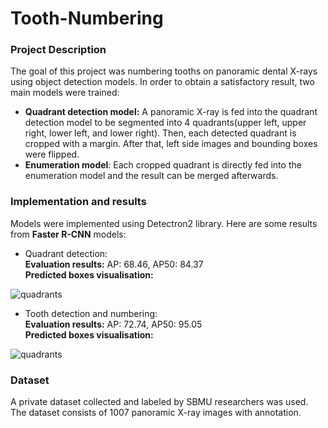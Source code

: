 # Tooth-Numbering

### Project Description
The goal of this project was numbering tooths on panoramic dental X-rays using object detection models. In order to obtain a satisfactory result, two main models were trained:
 - **Quadrant detection model:** A panoramic X-ray is fed into the quadrant detection model to be segmented into 4 quadrants(upper left, upper right, lower left, and lower right). Then, each detected quadrant is cropped with a margin. After that, left side images and bounding boxes were flipped. 
 - **Enumeration model**:
Each cropped quadrant is directly fed into the enumeration model and the result can be merged afterwards.


### Implementation and results
Models were implemented using Detectron2 library. Here are some results from **Faster R-CNN** models:  
- Quadrant detection:  
**Evaluation results:** AP: 68.46, AP50: 84.37  
**Predicted boxes visualisation:** 

![quadrants](https://i.ibb.co/swmMbN7/download-5.png)
- Tooth detection and numbering:  
**Evaluation results:** AP: 72.74, AP50: 95.05  
**Predicted boxes visualisation:** 
  
![quadrants](https://i.ibb.co/cJ90MTT/download.png)
### Dataset
A private dataset collected and labeled by SBMU researchers was used. The dataset consists of 1007 panoramic X-ray images with annotation.
